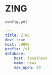 # Z!NG

`config.yml`

```yml
---
title: Z!NG
dev: true
host: :9999
prefix: /v1
database:
    host: localhost
    name: news
    max_open: 40
```